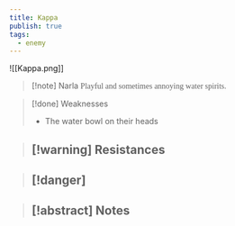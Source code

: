 ```yaml
---
title: Kappa
publish: true
tags:
  - enemy
---
```

![[Kappa.png]]
> [!note] Narla
> <span style="font-family: 'Lucida Handwriting'; font-optical-sizing: auto; font-style: normal; word-break: break-word;">Playful and sometimes annoying water spirits.<span/>

> [!done] Weaknesses
> - The water bowl on their heads

> [!warning] Resistances
> - 

> [!danger]
> - 

> [!abstract] Notes
> - 